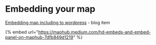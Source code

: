 # Embedding your map

[Embedding map including to wordpress](https://forum.maphub.net/t/feature-suggestions-map-legend-grouping-groups/1228/2) - blog item

{% embed url="https://maphub.medium.com/hd-embeds-and-embed-panel-on-maphub-7dfb849d1219" %}

